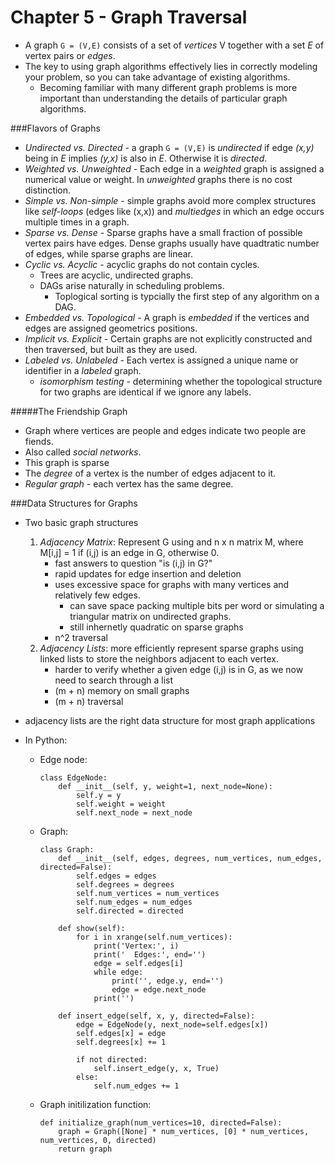 Chapter 5 - Graph Traversal
===

- A graph `G = (V,E)` consists of a set of *vertices* V together with a set *E* of vertex pairs or *edges*.
- The key to using graph algorithms effectively lies in correctly modeling your problem, so you can take advantage of existing algorithms.
	- Becoming familiar with many different graph problems is more important than understanding the details of particular graph algorithms.

###Flavors of Graphs

- *Undirected vs. Directed* - a graph `G = (V,E)` is *undirected* if edge *(x,y)* being in *E* implies *(y,x)* is also in *E*.  Otherwise it is *directed*.
- *Weighted vs. Unweighted* - Each edge in a *weighted* graph is assigned a numerical value or weight.  In *unweighted* graphs there is no cost distinction.
- *Simple vs. Non-simple* - simple graphs avoid more complex structures like *self-loops* (edges like (x,x)) and *multiedges* in which an edge occurs multiple times in a graph.
- *Sparse vs. Dense* - Sparse graphs have a small fraction of possible vertex pairs have edges.  Dense graphs usually have quadtratic number of edges, while sparse graphs are linear.
- *Cyclic vs. Acyclic* - acyclic graphs do not contain cycles.
	- Trees are acyclic, undirected graphs.
	- DAGs arise naturally in scheduling problems.
		- Toplogical sorting is typcially the first step of any algorithm on a DAG.
- *Embedded vs. Topological* - A graph is *embedded* if the vertices and edges are assigned geometrics positions.
- *Implicit vs. Explicit* - Certain graphs are not explicitly constructed and then traversed, but built as they are used.
- *Labeled vs. Unlabeled* - Each vertex is assigned a unique name or identifier in a *labeled* graph.
	- *isomorphism testing* - determining whether the topological structure for two graphs are identical if we ignore any labels.

#####The Friendship Graph
- Graph where vertices are people and edges indicate two people are fiends.
- Also called *social networks*.
- This graph is sparse
- The *degree* of a vertex is the number of edges adjacent to it.
- *Regular graph* - each vertex has the same degree.

###Data Structures for Graphs
- Two basic graph structures
	1. *Adjacency Matrix*:  Represent G using and n x n matrix M, where M[i,j] = 1 if (i,j) is an edge in G, otherwise 0.
		- fast answers to question "is (i,j) in G?"
		- rapid updates for edge insertion and deletion
		- uses excessive space for graphs with many vertices and relatively few edges.
			- can save space packing multiple bits per word or simulating a triangular matrix on undirected graphs.
			- still inhernetly quadratic on sparse graphs
		- n^2 traversal
	2. *Adjacency Lists*:  more efficiently represent sparse graphs using linked lists to store the neighbors adjacent to each vertex.
		- harder to verify whether a given edge (i,j) is in G, as we now need to search through a list
		- (m + n) memory on small graphs
		- (m + n) traversal

- adjacency lists are the right data structure for most graph applications
- In Python:
	- Edge node:

		```
		class EdgeNode:
    		def __init__(self, y, weight=1, next_node=None):
        		self.y = y
        		self.weight = weight
        		self.next_node = next_node
    	```
    - Graph:

		```
		class Graph:
    		def __init__(self, edges, degrees, num_vertices, num_edges, directed=False):
        		self.edges = edges
        		self.degrees = degrees
        		self.num_vertices = num_vertices
        		self.num_edges = num_edges
        		self.directed = directed

    		def show(self):
        		for i in xrange(self.num_vertices):
            		print('Vertex:', i)
            		print('  Edges:', end='')
            		edge = self.edges[i]
            		while edge:
                		print('', edge.y, end='')
                		edge = edge.next_node
            		print('')

    		def insert_edge(self, x, y, directed=False):
        		edge = EdgeNode(y, next_node=self.edges[x])
        		self.edges[x] = edge
        		self.degrees[x] += 1

        		if not directed:
            		self.insert_edge(y, x, True)
        		else:
            		self.num_edges += 1
    	```
    - Graph initilization function:

    	```
    	def initialize_graph(num_vertices=10, directed=False):
    		graph = Graph([None] * num_vertices, [0] * num_vertices, num_vertices, 0, directed)
    		return graph
    	```
      